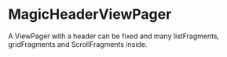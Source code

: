 # MagicHeaderViewPager
A ViewPager with a header can be fixed and many listFragments, gridFragments and ScrollFragments inside.
